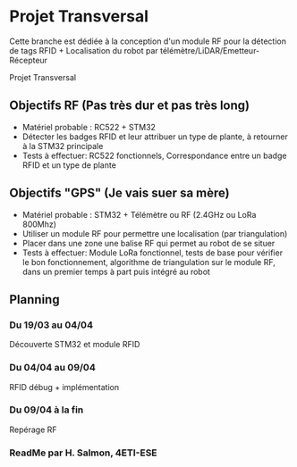 # Projet Transversal

Cette branche est dédiée à la conception d'un module RF pour la détection de tags RFID + Localisation du robot par télémètre/LiDAR/Emetteur-Récepteur 

Projet Transversal

## Objectifs RF (Pas très dur et pas très long)

- Matériel probable : RC522 + STM32
- Détecter les badges RFID et leur attribuer un type de plante, à retourner à la STM32 principale
- Tests à effectuer: RC522 fonctionnels, Correspondance entre un badge RFID et un type de plante

## Objectifs "GPS" (Je vais suer sa mère)

- Matériel probable : STM32 + Télémètre ou RF (2.4GHz ou LoRa 800Mhz)
- Utiliser un module RF pour permettre une localisation (par triangulation)
- Placer dans une zone une balise RF qui permet au robot de se situer
- Tests à effectuer: Module LoRa fonctionnel, tests de base pour vérifier le bon fonctionnement, algorithme de triangulation sur le module RF, dans un premier temps à part puis intégré au robot

## Planning

### Du 19/03 au 04/04

Découverte STM32 et module RFID

### Du 04/04 au 09/04

RFID débug + implémentation

### Du 09/04 à la fin

Repérage RF

### ReadMe par H. Salmon, 4ETI-ESE
